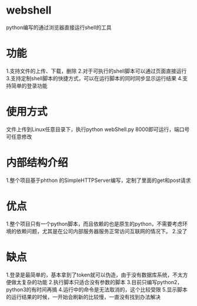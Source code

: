 # webshell
python编写的通过浏览器直接运行shell的工具

# 功能
1.支持文件的上传、下载，删除
2.对于可执行的shell脚本可以通过页面直接运行
3.支持定制shell脚本的快捷方式，可以在运行脚本的同时同步显示运行结果
4.支持简单的登录功能

# 使用方式
文件上传到Linux任意目录下，执行python webShell.py 8000即可运行，端口号可任意修改

# 内部结构介绍
1.整个项目基于phthon 的SimpleHTTPServer编写，定制了里面的get和post请求

# 优点
1.整个项目只有一个python脚本，而且依赖的也是原生的python，不需要考虑环境的依赖问题，尤其是在公司内部服务器服务正常访问互联网的情况下。
2.没了

# 缺点
1.登录是最简单的，基本拿到了token就可以伪造，由于没有数据库系统，不太方便做太复杂的功能
2.执行脚本只适合没有参数的脚本
3.目前只编写python2，python3的有时间再搞
4.运行中的命令是无法取消的，这个比较受限
5.显示脚本的运行结果的时候，一开始会刷新的比较慢，一直没有找到办法解决

